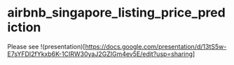 # airbnb_singapore_listing_price_prediction

Please see !(presentation)[https://docs.google.com/presentation/d/13tS5w-E7sYFDI2fYkxb6K-1CIRW30yaJ2GZIGm4ev5E/edit?usp=sharing]

